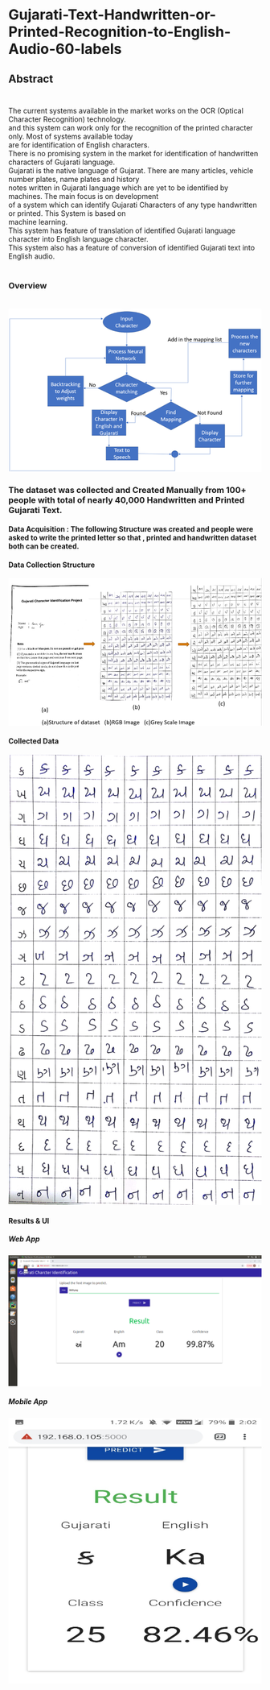 # Gujarati-Text-Handwritten-or-Printed-Recognition-to-English-Audio-60-labels


## Abstract</br></br>

The current systems available in the market works on the OCR (Optical Character Recognition) technology.</br>
and this system can work only for the recognition of the printed character only. Most of systems available today</br>
are for identification of English characters.</br>
There is no promising system in the market for identification of handwritten characters of Gujarati language.</br>
Gujarati is the native language of Gujarat. There are many articles, vehicle number plates, name plates and history</br>
notes written in Gujarati language which are yet to be identified by machines. The main focus is on development</br>
of a system which can identify Gujarati Characters of any type handwritten or printed. This System is based on</br>
machine learning.</br>
This system has feature of translation of identified Gujarati language character into English language character.</br>
This system also has a feature of conversion of identified Gujarati text into English audio.</br></br>

### Overview</br></br>

![Project Overview](https://github.com/svyas19/Gujarati-Text-Handwritten-or-Printed-to-English-Audio/blob/main/Overview.png)</br>

### The dataset was collected and Created Manually from 100+ people with total of nearly 40,000 Handwritten and Printed Gujarati Text.</br>

#### Data Acquisition : The following Structure was created and people were asked to write the printed letter so that , printed and handwritten dataset both can be created.</br>

#### Data Collection Structure

![Dataset4](https://github.com/svyas19/Gujarati-Text-Handwritten-or-Printed-to-English-Audio/blob/main/Dataset4.png)</br>


#### Collected Data

![Dataset 1](https://github.com/svyas19/Gujarati-Text-Handwritten-or-Printed-to-English-Audio/blob/main/Dataset1.jpg)</br>

#### Results & UI

##### Web App

![Results](https://github.com/svyas19/Gujarati-Text-Handwritten-or-Printed-to-English-Audio/blob/main/Result.png)</br>


##### Mobile App

![mobileresults](https://github.com/svyas19/Gujarati-Text-Handwritten-or-Printed-to-English-Audio/blob/main/mobileresults.png)</br>



